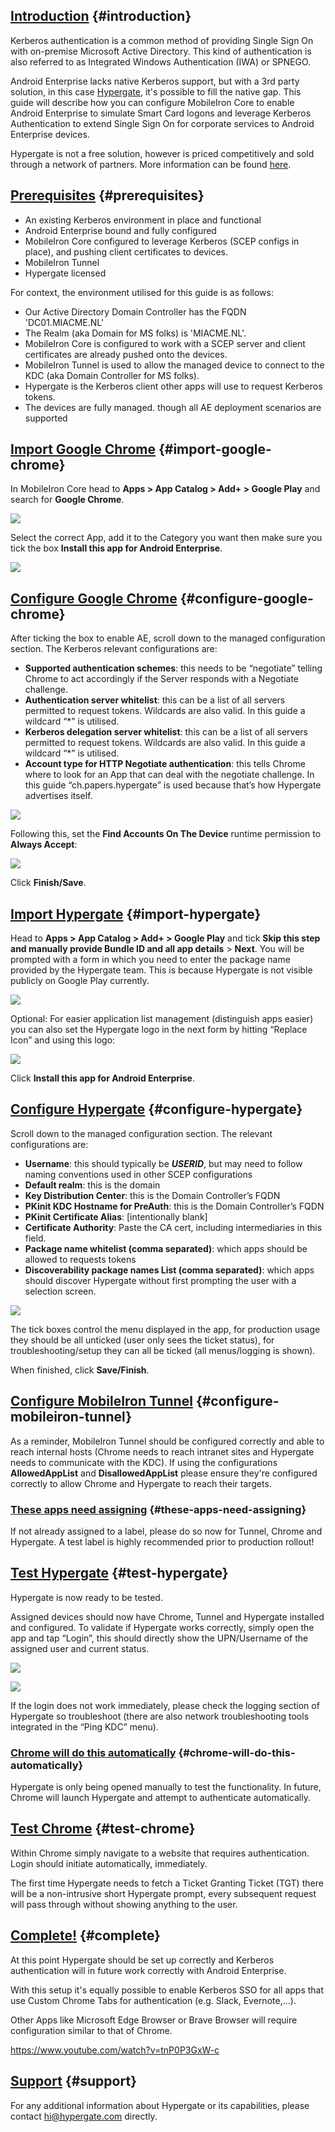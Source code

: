 <!---
title: "Setup Kerberos Authentication on MobileIron Core for Android Enterprise"
date: "2019-03-18"
--->

## [Introduction](#introduction) {#introduction}

Kerberos authentication is a common method of providing Single Sign On with on-premise Microsoft Active Directory. This kind of authentication is also referred to as Integrated Windows Authentication (IWA) or SPNEGO.

Android Enterprise lacks native Kerberos support, but with a 3rd party solution, in this case [Hypergate](https://hypergate.com), it's possible to fill the native gap. This guide will describe how you can configure MobileIron Core to enable Android Enterprise to simulate Smart Card logons and leverage Kerberos Authentication to extend Single Sign On for corporate services to Android Enterprise devices.

Hypergate is not a free solution, however is priced competitively and sold through a network of partners. More information can be found [here](https://hypergate.com/pricing).

## [Prerequisites](#prerequisites) {#prerequisites}

- An existing Kerberos environment in place and functional
- Android Enterprise bound and fully configured
- MobileIron Core configured to leverage Kerberos (SCEP configs in place), and pushing client certificates to devices.
- MobileIron Tunnel
- Hypergate licensed

For context, the environment utilised for this guide is as follows:

- Our Active Directory Domain Controller has the FQDN 'DC01.MIACME.NL'
- The Realm (aka Domain for MS folks) is 'MIACME.NL'.
- MobileIron Core is configured to work with a SCEP server and client certificates are already pushed onto the devices.
- MobileIron Tunnel is used to allow the managed device to connect to the KDC (aka Domain Controller for MS folks).
- Hypergate is the Kerberos client other apps will use to request Kerberos tokens.
- The devices are fully managed. though all AE deployment scenarios are supported

## [Import Google Chrome](#import-google-chrome) {#import-google-chrome}

In MobileIron Core head to **Apps > App Catalog > Add+ > Google Play** and search for **Google Chrome**.  

![](/wp-content/uploads/2019/03/1.png)

Select the correct App, add it to the Category you want then make sure you tick the box **Install this app for Android Enterprise**.

![](/wp-content/uploads/2019/03/2.png)

## [Configure Google Chrome](#configure-google-chrome) {#configure-google-chrome}

After ticking the box to enable AE, scroll down to the managed configuration section. The Kerberos relevant configurations are:

- **Supported authentication schemes**: this needs to be “negotiate” telling Chrome to act accordingly if the Server responds with a Negotiate challenge.
- **Authentication server whitelist**: this can be a list of all servers permitted to request tokens. Wildcards are also valid. In this guide a wildcard “\*” is utilised.
- **Kerberos delegation server whitelist**: this can be a list of all servers permitted to request tokens. Wildcards are also valid. In this guide a wildcard “\*” is utilised.
- **Account type for HTTP Negotiate authentication**: this tells Chrome where to look for an App that can deal with the negotiate challenge. In this guide “ch.papers.hypergate” is used because that’s how Hypergate advertises itself.

![](/wp-content/uploads/2019/03/5-1140x883.png)

Following this, set the **Find Accounts On The Device** runtime permission to **Always Accept**:

![](/wp-content/uploads/2019/03/6.png)

Click **Finish/Save**.

## [Import Hypergate](#import-hypergate) {#import-hypergate}

Head to **Apps > App Catalog > Add+ > Google Play** and tick **Skip this step and manually provide Bundle ID and all app details** > **Next**. You will be prompted with a form in which you need to enter the package name provided by the Hypergate team. This is because Hypergate is not visible publicly on Google Play currently.

![](/wp-content/uploads/2019/03/3-1140x883.png)

Optional: For easier application list management (distinguish apps easier) you can also set the Hypergate logo in the next form by hitting “Replace Icon” and using this logo:

![](/wp-content/uploads/2019/03/4.png)

Click **Install this app for Android Enterprise**.  

## [Configure Hypergate](#configure-hypergate) {#configure-hypergate}

Scroll down to the managed configuration section. The relevant configurations are:

- **Username**: this should typically be **$USERID$**, but may need to follow naming conventions used in other SCEP configurations
- **Default realm**: this is the domain
- **Key Distribution Center**: this is the Domain Controller’s FQDN
- **PKinit KDC Hostname for PreAuth**: this is the Domain Controller’s FQDN
- **PKinit Certificate Alias**: \[intentionally blank\]
- **Certificate Authority**: Paste the CA cert, including intermediaries in this field.
- **Package name whitelist (comma separated)**: which apps should be allowed to requests tokens
- **Discoverability package names List (comma separated)**: which apps should discover Hypergate without first prompting the user with a selection screen.

![](/wp-content/uploads/2019/03/7.png)

The tick boxes control the menu displayed in the app, for production usage they should be all unticked (user only sees the ticket status), for troubleshooting/setup they can all be ticked (all menus/logging is shown).

When finished, click **Save/Finish**.

## [Configure MobileIron Tunnel](#configure-mobileiron-tunnel) {#configure-mobileiron-tunnel}

As a reminder, MobileIron Tunnel should be configured correctly and able to reach internal hosts (Chrome needs to reach intranet sites and Hypergate needs to communicate with the KDC). If using the configurations **AllowedAppList** and **DisallowedAppList** please ensure they're configured correctly to allow Chrome and Hypergate to reach their targets.  

### [These apps need assigning](#these-apps-need-assigning) {#these-apps-need-assigning}

If not already assigned to a label, please do so now for Tunnel, Chrome and Hypergate. A test label is highly recommended prior to production rollout!

## [Test Hypergate](#test-hypergate) {#test-hypergate}

Hypergate is now ready to be tested.

Assigned devices should now have Chrome, Tunnel and Hypergate installed and configured. To validate if Hypergate works correctly, simply open the app and tap “Login”, this should directly show the UPN/Username of the assigned user and current status.  

![](/wp-content/uploads/2019/03/8.png)

![](/wp-content/uploads/2019/03/9.png)

If the login does not work immediately, please check the logging section of Hypergate so troubleshoot (there are also network troubleshooting tools integrated in the “Ping KDC” menu).  

### [Chrome will do this automatically](#chrome-will-do-this-automatically) {#chrome-will-do-this-automatically}

Hypergate is only being opened manually to test the functionality. In future, Chrome will launch Hypergate and attempt to authenticate automatically.

## [Test Chrome](#test-chrome) {#test-chrome}

Within Chrome simply navigate to a website that requires authentication. Login should initiate automatically, immediately.

The first time Hypergate needs to fetch a Ticket Granting Ticket (TGT) there will be a non-intrusive short Hypergate prompt, every subsequent request will pass through without showing anything to the user.  

## [Complete!](#complete) {#complete}

At this point Hypergate should be set up correctly and Kerberos authentication will in future work correctly with Android Enterprise.

With this setup it's equally possible to enable Kerberos SSO for all apps that use Custom Chrome Tabs for authentication (e.g. Slack, Evernote,...).

Other Apps like Microsoft Edge Browser or Brave Browser will require configuration similar to that of Chrome.

https://www.youtube.com/watch?v=tnP0P3GxW-c

## [Support](#support) {#support}

For any additional information about Hypergate or its capabilities, please contact [hi@hypergate.com](mailto:hi@hypergate.com) directly.
